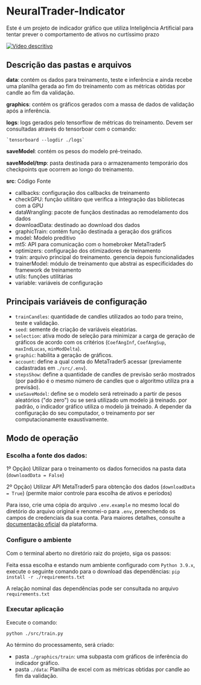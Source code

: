 ﻿# NeuralTrader-Indicator

Este é um projeto de indicador gráfico que utiliza Inteligência Artificial para tentar prever o comportamento de ativos no curtíssimo prazo

[![Vídeo descritivo](https://img.youtube.com/vi/kHevGWlsoNo/0.jpg)](https://www.youtube.com/watch?v=kHevGWlsoNo)

## Descrição das pastas e arquivos

**data**: contém os dados para treinamento, teste e inferência e ainda recebe uma planilha gerada ao fim do treinamento com as métricas obtidas por candle ao fim da validação.

**graphics**: contém os gráficos gerados com a massa de dados de validação após a inferência.

**logs**: logs gerados pelo tensorflow de métricas do treinamento. Devem ser consultadas através do tensorboar com o comando:

    `tensorboard --logdir ./logs`

**saveModel**: contém os pesos do modelo pré-treinado.

**saveModel/tmp**: pasta destinada para o armazenamento temporário dos checkpoints que ocorrem ao longo do treinamento.

**src**: Código Fonte

- callbacks: configuração dos callbacks de treinamento
- checkGPU: função utilitáro que verifica a integração das bibliotecas com a GPU
- dataWrangling: pacote de funçãos destinadas ao remodelamento dos dados
- downloadData: destinado ao download dos dados
- graphicTrain: contém função destinada a geração dos gráficos
- model: Modelo preditivo
- mt5: API para comunicação com o homebroker MetaTrader5
- optimizers: configuração dos otimizadores de treinamento
- train: arquivo principal do treinamento. gerencia depois funcionalidades
- trainerModel: módulo de treinamento que abstrai as especificidades do framework de treinamento
- utils: funções utilitárias
- variable: variáveis de configuração

## Principais variáveis de configuração

- `trainCandles`: quantidade de candles utilizados ao todo para treino, teste e validação.
- `seed`: semente de criação de variáveis eleatórias.
- `selection`: ativa modo de seleção para minimizar a carga de geração de gráficos de acordo com os critérios (`CoefAngInf`, `CoefAngSup`, `maxIndLucas`, `minModDelta`).
- `graphic`: habilita a geração de gráficos.
- `account`: define a qual conta do MetaTrader5 acessar (previamente cadastradas em `./src/.env`).
- `stepsShow`: define a quantidade de candles de previsão serão mostrados (por padrão é o mesmo número de candles que o algoritmo utiliza pra a previsão).
- `useSaveModel`: define se o modelo será retreinado a partir de pesos aleatórios ("do zero") ou se será utilizado um modelo já treinado. por padrão, o indicador gráfico utiliza o modelo já treinado. A depender da configuração do seu computador, o treinamento por ser computacionamente exaustivamente.

## Modo de operação

### Escolha a fonte dos dados:

1º Opção)
Utilizar para o treinamento os dados fornecidos na pasta data (`downloadData = False`)

2º Opção)
Utilizar API MetaTrader5 para obtenção dos dados (`downloadData = True`) (permite maior controle para escolha de ativos e períodos)

Para isso, crie uma cópia do arquivo `.env.example` no mesmo local do diretório do arquivo original e renomei-o para `.env`, preenchendo os campos de credenciais da sua conta. Para maiores detalhes, consulte a [documentação oficial](https://www.mql5.com/pt/docs) da plataforma.

### Configure o ambiente

Com o terminal aberto no diretório raiz do projeto, siga os passos:

Feita essa escolha e estando num ambiente configurado com `Python 3.9.x`, execute o seguinte comando para o download das dependências:
`pip install -r ./requirements.txt`

A relação nominal das dependências pode ser consultada no arquivo `requirements.txt`

### Executar aplicação

Execute o comando:

`python ./src/train.py`

Ao término do processamento, será criado:

- pasta `./graphics/train`: uma subpasta com gráficos de inferência do indicador gráfico.
- pasta `./data`: Planilha de excel com as métricas obtidas por candle ao fim da validação.
